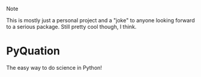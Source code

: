 > [!NOTE]
> This is mostly just a personal project and a "joke" to anyone looking forward to a serious package. Still pretty cool though, I think.

# PyQuation
The easy way to do science in Python!
